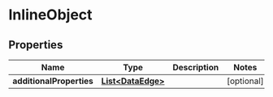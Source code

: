 

# InlineObject

## Properties

Name | Type | Description | Notes
------------ | ------------- | ------------- | -------------
**additionalProperties** | [**List&lt;DataEdge&gt;**](DataEdge.md) |  |  [optional]




